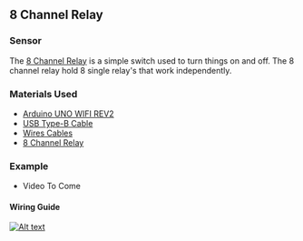 ## 8 Channel Relay

### Sensor
The [8 Channel Relay](https://amzn.to/3usTEy6) is a simple switch used to turn things on and off. The 8 channel relay hold 8 single relay's that work independently.


### Materials Used
 - [Arduino UNO WIFI REV2](https://amzn.to/3bXp0qw) 
 - [USB Type-B Cable](https://amzn.to/3yrHfMk) 
 - [Wires Cables](https://amzn.to/3ykkRnR) 
 - [8 Channel Relay](https://amzn.to/3usTEy6) 

    
### Example
- Video To Come

#### Wiring Guide
[![Alt text](https://goprogro.com/wp-content/uploads/2022/07/8-channel-relay-arduino.png "Title")](https://goprogro.com/code/8-channel-relay/)
